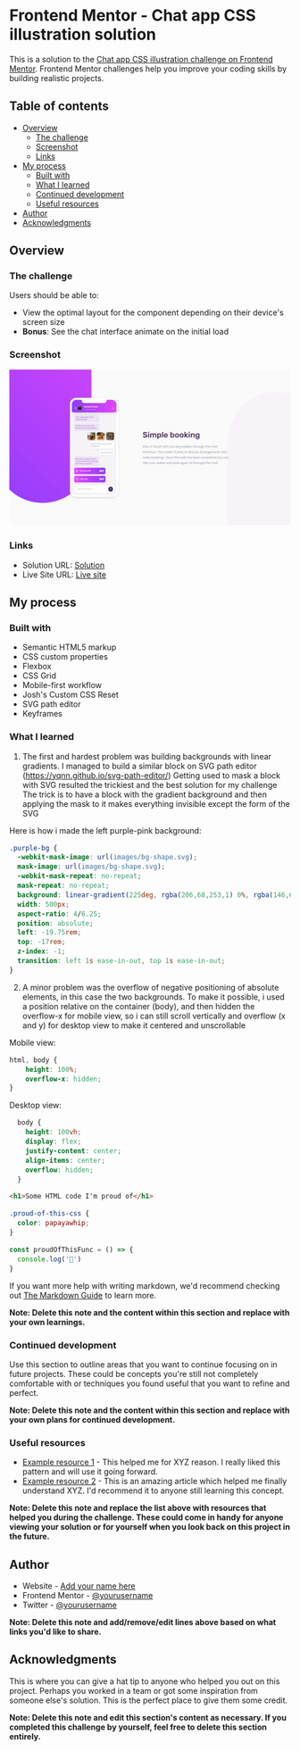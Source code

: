 # Frontend Mentor - Chat app CSS illustration solution

This is a solution to the [Chat app CSS illustration challenge on Frontend Mentor](https://www.frontendmentor.io/challenges/chat-app-css-illustration-O5auMkFqY). Frontend Mentor challenges help you improve your coding skills by building realistic projects. 

## Table of contents

- [Overview](#overview)
  - [The challenge](#the-challenge)
  - [Screenshot](#screenshot)
  - [Links](#links)
- [My process](#my-process)
  - [Built with](#built-with)
  - [What I learned](#what-i-learned)
  - [Continued development](#continued-development)
  - [Useful resources](#useful-resources)
- [Author](#author)
- [Acknowledgments](#acknowledgments)

## Overview

### The challenge

Users should be able to:

- View the optimal layout for the component depending on their device's screen size
- **Bonus**: See the chat interface animate on the initial load

### Screenshot

![](screenshot.png)

### Links

- Solution URL: [Solution](https://github.com/JustANipple/chat-app-css-illustration/blob/master/style.css)
- Live Site URL: [Live site](https://justanipple.github.io/chat-app-css-illustration/)

## My process

### Built with

- Semantic HTML5 markup
- CSS custom properties
- Flexbox
- CSS Grid
- Mobile-first workflow
- Josh's Custom CSS Reset
- SVG path editor
- Keyframes

### What I learned

1. The first and hardest problem was building backgrounds with linear gradients.
I managed to build a similar block on SVG path editor (https://yqnn.github.io/svg-path-editor/)
Getting used to mask a block with SVG resulted the trickiest and the best solution for my challenge
The trick is to have a block with the gradient background and then applying the mask to it makes everything invisible except the form of the SVG

Here is how i made the left purple-pink background:
```css
.purple-bg {
  -webkit-mask-image: url(images/bg-shape.svg);
  mask-image: url(images/bg-shape.svg);
  -webkit-mask-repeat: no-repeat;
  mask-repeat: no-repeat;
  background: linear-gradient(225deg, rgba(206,68,253,1) 0%, rgba(146,62,252,1) 100%);
  width: 500px;
  aspect-ratio: 4/6.25;
  position: absolute;
  left: -19.75rem;
  top: -17rem;
  z-index: -1;
  transition: left 1s ease-in-out, top 1s ease-in-out;
}
```

2. A minor problem was the overflow of negative positioning of absolute elements, in this case the two backgrounds. To make it possible, i used a position relative on the container (body), and then hidden the overflow-x for mobile view, so i can still scroll vertically and overflow (x and y) for desktop view to make it centered and unscrollable

Mobile view:
```css
html, body {
    height: 100%;
    overflow-x: hidden;
}
```

Desktop view:
```css
  body {
    height: 100vh;
    display: flex;
    justify-content: center;
    align-items: center;
    overflow: hidden;
  }
```


```html
<h1>Some HTML code I'm proud of</h1>
```
```css
.proud-of-this-css {
  color: papayawhip;
}
```
```js
const proudOfThisFunc = () => {
  console.log('🎉')
}
```

If you want more help with writing markdown, we'd recommend checking out [The Markdown Guide](https://www.markdownguide.org/) to learn more.

**Note: Delete this note and the content within this section and replace with your own learnings.**

### Continued development

Use this section to outline areas that you want to continue focusing on in future projects. These could be concepts you're still not completely comfortable with or techniques you found useful that you want to refine and perfect.

**Note: Delete this note and the content within this section and replace with your own plans for continued development.**

### Useful resources

- [Example resource 1](https://www.example.com) - This helped me for XYZ reason. I really liked this pattern and will use it going forward.
- [Example resource 2](https://www.example.com) - This is an amazing article which helped me finally understand XYZ. I'd recommend it to anyone still learning this concept.

**Note: Delete this note and replace the list above with resources that helped you during the challenge. These could come in handy for anyone viewing your solution or for yourself when you look back on this project in the future.**

## Author

- Website - [Add your name here](https://www.your-site.com)
- Frontend Mentor - [@yourusername](https://www.frontendmentor.io/profile/yourusername)
- Twitter - [@yourusername](https://www.twitter.com/yourusername)

**Note: Delete this note and add/remove/edit lines above based on what links you'd like to share.**

## Acknowledgments

This is where you can give a hat tip to anyone who helped you out on this project. Perhaps you worked in a team or got some inspiration from someone else's solution. This is the perfect place to give them some credit.

**Note: Delete this note and edit this section's content as necessary. If you completed this challenge by yourself, feel free to delete this section entirely.**
